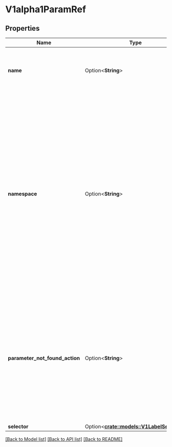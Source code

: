 # V1alpha1ParamRef

## Properties

Name | Type | Description | Notes
------------ | ------------- | ------------- | -------------
**name** | Option<**String**> | `name` is the name of the resource being referenced.  `name` and `selector` are mutually exclusive properties. If one is set, the other must be unset. | [optional]
**namespace** | Option<**String**> | namespace is the namespace of the referenced resource. Allows limiting the search for params to a specific namespace. Applies to both `name` and `selector` fields.  A per-namespace parameter may be used by specifying a namespace-scoped `paramKind` in the policy and leaving this field empty.  - If `paramKind` is cluster-scoped, this field MUST be unset. Setting this field results in a configuration error.  - If `paramKind` is namespace-scoped, the namespace of the object being evaluated for admission will be used when this field is left unset. Take care that if this is left empty the binding must not match any cluster-scoped resources, which will result in an error. | [optional]
**parameter_not_found_action** | Option<**String**> | `parameterNotFoundAction` controls the behavior of the binding when the resource exists, and name or selector is valid, but there are no parameters matched by the binding. If the value is set to `Allow`, then no matched parameters will be treated as successful validation by the binding. If set to `Deny`, then no matched parameters will be subject to the `failurePolicy` of the policy.  Allowed values are `Allow` or `Deny` Default to `Deny` | [optional]
**selector** | Option<[**crate::models::V1LabelSelector**](v1.LabelSelector.md)> |  | [optional]

[[Back to Model list]](../README.md#documentation-for-models) [[Back to API list]](../README.md#documentation-for-api-endpoints) [[Back to README]](../README.md)


